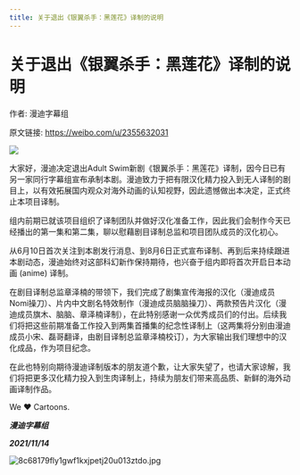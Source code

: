 ```yaml
---
title: 关于退出《银翼杀手：黑莲花》译制的说明
---
```


# 关于退出《银翼杀手：黑莲花》译制的说明

作者: 漫迪字幕组

原文链接: https://weibo.com/u/2355632031

![](/image/关于退出《银翼杀手：黑莲花》译制的说明.webp)

大家好，漫迪决定退出Adult Swim新剧《银翼杀手：黑莲花》译制，因今日已有另一家同行字幕组宣布承制本剧。漫迪致力于把有限汉化精力投入到无人译制的剧目上，以有效拓展国内观众对海外动画的认知视野，因此遗憾做出本决定，正式终止本项目译制。

组内前期已就该项目组织了译制团队并做好汉化准备工作，因此我们会制作今天已经播出的第一集和第二集，聊以慰藉剧目译制总监和项目团队成员的汉化初心。

从6月10日首次关注到本剧发行消息、到8月6日正式宣布译制、再到后来持续跟进本剧动态，漫迪始终对这部科幻新作保持期待，也兴奋于组内即将首次开启日本动画 (anime) 译制。

在剧目译制总监章泽楠的带领下，我们完成了剧集宣传海报的汉化（漫迪成员Nomi操刀）、片内中文剧名特效制作（漫迪成员脑脑操刀）、两款预告片汉化（漫迪成员旗木、脑脑、章泽楠译制），在此特别感谢一众优秀成员们的付出。后续我们将把这些前期准备工作投入到两集首播集的纪念性译制上（这两集将分别由漫迪成员小宋、磊哥翻译，由剧目译制总监章泽楠校订），为大家输出我们理想中的汉化成品，作为项目纪念。

在此也特别向期待漫迪译制版本的朋友道个歉，让大家失望了，也请大家谅解，我们将把更多汉化精力投入到生肉译制上，持续为朋友们带来高品质、新鲜的海外动画译制作品。

We ❤ Cartoons.

***漫迪字幕组***

***2021/11/14***

![8c68179fly1gwf1kxjpetj20u013ztdo.jpg](/image/《银翼杀手：黑莲花》海报.webp)